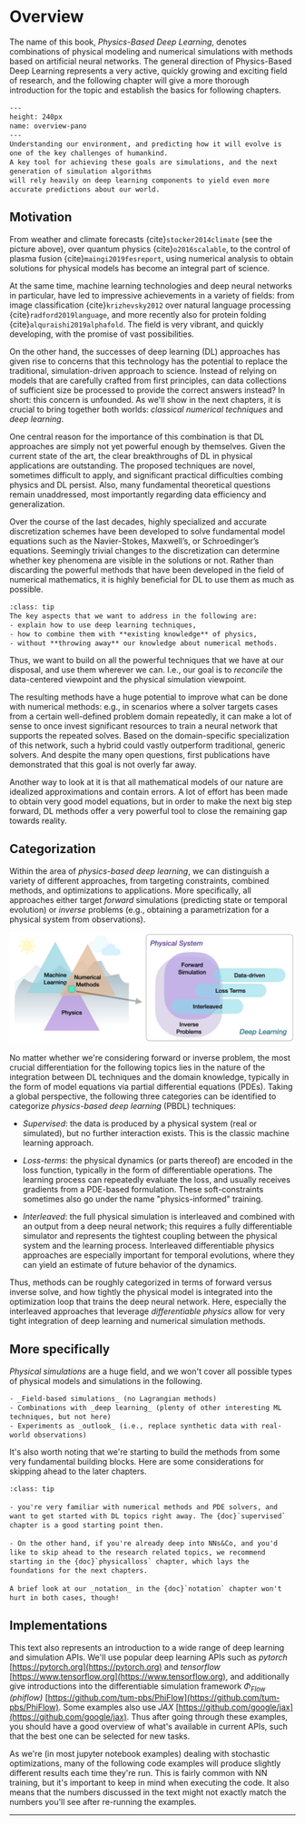 Overview
============================

The name of this book, _Physics-Based Deep Learning_,
denotes combinations of physical modeling and numerical simulations with
methods based on artificial neural networks. 
The general direction of Physics-Based Deep Learning represents a very
active, quickly growing and exciting field of research, and the following chapter will
give a more thorough introduction for the topic and establish the basics
for following chapters.

```{figure} resources/overview-pano.jpg
---
height: 240px
name: overview-pano
---
Understanding our environment, and predicting how it will evolve is one of the key challenges of humankind.
A key tool for achieving these goals are simulations, and the next generation of simulation algorithms
will rely heavily on deep learning components to yield even more accurate predictions about our world.
```

## Motivation

From weather and climate forecasts {cite}`stocker2014climate` (see the picture above),
over quantum physics {cite}`o2016scalable`,
to the control of plasma fusion {cite}`maingi2019fesreport`,
using numerical analysis to obtain solutions for physical models has
become an integral part of science.  

At the same time, machine learning technologies and deep neural networks in particular,
have led to impressive achievements in a variety of fields:
from image classification {cite}`krizhevsky2012` over
natural language processing {cite}`radford2019language`, 
and more recently also for protein folding {cite}`alquraishi2019alphafold`.
The field is very vibrant, and quickly developing, with the promise of vast possibilities.

On the other hand, the successes of deep learning (DL) approaches 
has given rise to concerns that this technology has 
the potential to replace the traditional, simulation-driven approach to
science. Instead of relying on models that are carefully crafted
from first principles, can data collections of sufficient size
be processed to provide the correct answers instead?
In short: this concern is unfounded. As we'll show in the next chapters,
it is crucial to bring together both worlds: _classical numerical techniques_
and _deep learning_.

One central reason for the importance of this combination is
that DL approaches are simply not yet powerful enough by themselves.
Given the current state of the art, the clear breakthroughs of DL
in physical applications are outstanding. 
The proposed techniques are novel, sometimes difficult to apply, and
significant practical difficulties combing physics and DL persist.
Also, many fundamental theoretical questions remain unaddressed, most importantly
regarding data efficiency and generalization.

Over the course of the last decades,
highly specialized and accurate discretization schemes have
been developed to solve fundamental model equations such
as the Navier-Stokes, Maxwell’s, or Schroedinger’s equations.
Seemingly trivial changes to the discretization can determine
whether key phenomena are visible in the solutions or not.
Rather than discarding the powerful methods that have been
developed in the field of numerical mathematics, it 
is highly beneficial for DL to use them as much as possible.

```{admonition} Goals of this document
:class: tip
The key aspects that we want to address in the following are:
- explain how to use deep learning techniques,
- how to combine them with **existing knowledge** of physics,
- without **throwing away** our knowledge about numerical methods.
```

Thus, we want to build on all the powerful techniques that we have
at our disposal, and use them wherever we can.
I.e., our goal is to _reconcile_ the data-centered
viewpoint and the physical simulation viewpoint.

The resulting methods have a huge potential to improve
what can be done with numerical methods: e.g., in scenarios
where a solver targets cases from a certain well-defined problem
domain repeatedly, it can make a lot of sense to once invest 
significant resources to train
a neural network that supports the repeated solves. Based on the
domain-specific specialization of this network, such a hybrid
could vastly outperform traditional, generic solvers. And despite
the many open questions, first publications have demonstrated
that this goal is not overly far away. 

Another way to look at it is that all mathematical models of our nature
are idealized approximations and contain errors. A lot of effort has been
made to obtain very good model equations, but in order to make the next 
big step forward, DL methods offer a very powerful tool to close the
remaining gap towards reality.

## Categorization

Within the area of _physics-based deep learning_, 
we can distinguish a variety of different 
approaches, from targeting constraints, combined methods, and
optimizations to applications. More specifically, all approaches either target
_forward_ simulations (predicting state or temporal evolution) or _inverse_
problems (e.g., obtaining a parametrization for a physical system from
observations).

![An overview of categories of physics-based deep learning methods](resources/physics-based-deep-learning-overview.jpg)

No matter whether we're considering forward or inverse problem, 
the most crucial differentiation for the following topics lies in the 
nature of the integration  between DL techniques
and the domain knowledge, typically in the form of model equations
via partial differential equations (PDEs).
Taking a global perspective, the following three categories can be
identified to categorize _physics-based deep learning_ (PBDL)
techniques:

- _Supervised_: the data is produced by a physical system (real or simulated),
  but no further interaction exists. This is the classic machine learning approach.

- _Loss-terms_: the physical dynamics (or parts thereof) are encoded in the
  loss function, typically in the form of differentiable operations. The
  learning process can repeatedly evaluate the loss, and usually receives
  gradients from a PDE-based formulation. These soft-constraints sometimes also go
  under the name "physics-informed" training.

- _Interleaved_: the full physical simulation is interleaved and combined with
  an output from a deep neural network; this requires a fully differentiable
  simulator and represents the tightest coupling between the physical system and
  the learning process. Interleaved differentiable physics approaches are especially important for
  temporal evolutions, where they can yield an estimate of future behavior of the
  dynamics.

Thus, methods can be roughly categorized in terms of forward versus inverse
solve, and how tightly the physical model is integrated into the
optimization loop that trains the deep neural network. Here, especially 
the interleaved approaches
that leverage _differentiable physics_ allow for very tight integration
of deep learning and numerical simulation methods.


## More specifically

_Physical simulations_ are a huge field, and we won't cover all possible types of physical models and simulations in the following.

```{note} Rather, the focus of this book lies on:
- _Field-based simulations_ (no Lagrangian methods)
- Combinations with _deep learning_ (plenty of other interesting ML techniques, but not here)
- Experiments as _outlook_ (i.e., replace synthetic data with real-world observations)
```

It's also worth noting that we're starting to build the methods from some very
fundamental building blocks. Here are some considerations for skipping ahead to the later chapters.

```{admonition} Hint: You can skip ahead if...
:class: tip

- you're very familiar with numerical methods and PDE solvers, and want to get started with DL topics right away. The {doc}`supervised` chapter is a good starting point then.

- On the other hand, if you're already deep into NNs&Co, and you'd like to skip ahead to the research related topics, we recommend starting in the {doc}`physicalloss` chapter, which lays the foundations for the next chapters.

A brief look at our _notation_ in the {doc}`notation` chapter won't hurt in both cases, though!
```

## Implementations

This text also represents an introduction to a wide range of deep learning and simulation APIs.
We'll use popular deep learning APIs such as _pytorch_ [https://pytorch.org](https://pytorch.org) and _tensorflow_ [https://www.tensorflow.org](https://www.tensorflow.org), and additionally
give introductions into the differentiable simulation framework _Φ<sub>Flow</sub> (phiflow)_ [https://github.com/tum-pbs/PhiFlow](https://github.com/tum-pbs/PhiFlow). Some examples also use _JAX_ [https://github.com/google/jax](https://github.com/google/jax). Thus after going through
these examples, you should have a good overview of what's available in current APIs, such that
the best one can be selected for new tasks.

As we're (in most jupyter notebook examples) dealing with stochastic optimizations, many of the following code examples will produce slightly different results each time they're run. This is fairly common with NN training, but it's important to keep in mind when executing the code. It also means that the numbers discussed in the text might not exactly match the numbers you'll see after re-running the examples.

---
<br>
<br>

<!-- ## A brief history of PBDL in the context of Fluids

First:

Tompson, seminal...

Chu, descriptors, early but not used

Ling et al. isotropic turb, small FC, unused?

PINNs ... and more ... -->

